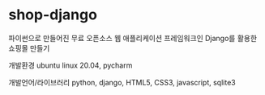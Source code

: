 # shop-django

파이썬으로 만들어진 무료 오픈소스 웹 애플리케이션 프레임워크인 Django를 활용한 쇼핑몰 만들기

개발환경 ubuntu linux 20.04, pycharm

개발언어/라이브러리 python, django, HTML5, CSS3, javascript, sqlite3


